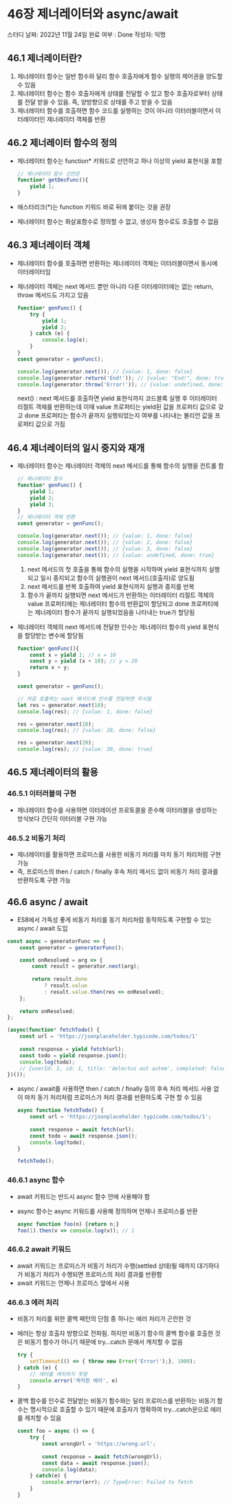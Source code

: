 # 46장 제너레이터와 async/await

스터디 날짜: 2022년 11월 24일
완료 여부 : Done
작성자: 익명

## 46.1 제너레이터란?

1. 제너레이터 함수는 일반 함수와 달리 함수 호출자에게 함수 실행의 제어권을 양도할 수 있음
2. 제너레이터 함수는 함수 호출자에게 상태를 전달할 수 있고 함수 호출자로부터 상태를 전달 받을 수 있음. 즉, 양방향으로 상태를 주고 받을 수 있음
3. 제너레이터 함수를 호출하면 함수 코드를 실행하는 것이 아니라 이터러블이면서 이터레이터인 제너레이터 객체를 반환

## 46.2 제너레이터 함수의 정의

- 제너레이터 함수는 function* 키워드로 선언하고 하나 이상의 yield 표현식을 포함
    
    ```jsx
    // 제너레이터 함수 선언문
    function* getDecFunc(){
    	yield 1;
    }
    ```
    
- 애스터리크(*)는 function 키워드 바로 뒤에 붙이는 것을 권장
- 제너레이터 함수는 화살표함수로 정의할 수 없고, 생성자 함수로도 호출할 수 없음

## 46.3 제너레이터 객체

- 제너레이터 함수를 호출하면 반환하는 제너레이터 객체는 이터러블이면서 동시에 이터레이터임
- 제너레이터 객체는 next 메서드 뿐만 아니라 다른 이터레이터에는 없는 return, throw 메서드도 가지고 있음
    
    ```jsx
    function* genFunc() {
    	try {
    		yield 1;
    		yield 2;
    	} catch (e) {
    		console.log(e);
    	}
    }
    const generator = genFunc();
    
    console.log(generator.next()); // {value: 1, done: false}
    console.log(generator.return('End!')); // {value: "End!", done: true}
    console.log(generator.throw('Error!')); // {value: undefined, done: true}
    ```
    
    next() :  next 메서드를 호출하면 yield 표현식까지 코드블록 실행 후 이터레이터 리절트 객체를 반환하는데 이때 value 프로퍼티는 yield된 값을 프로퍼티 값으로 갖고 done 프로퍼티는 함수가 끝까지 실행되었는지 여부를 나타내는 불리언 값을 프로퍼티 값으로 가짐
    

## 46.4 제너레이터의 일시 중지와 재개

- 제너레이터 함수는 제너레이터 객체의 next 메서드를 통해 함수의 실행을 컨트롤 함
    
    ```jsx
    // 제너레이터 함수
    function* genFunc() {
    	yield 1;
    	yield 2;
    	yield 3;
    }
    // 제너레이터 객체 반환
    const generator = genFunc();
    
    console.log(generator.next()); // {value: 1, done: false}
    console.log(generator.next()); // {value: 2, done: false}
    console.log(generator.next()); // {value: 3, done: false}
    console.log(generator.next()); // {value: undefined, done: true}
    ```
    
    1. next 메서드의 첫 호출을 통해 함수의 실행을 시작하며 yield 표현식까지 실행되고 일시 중지되고 함수의 실행권이 next 메서드(호출자)로 양도됨
    2. next 메서드를 반복 호출하여 yield 표현식까지 실행과 중지를 반복
    3. 함수가 끝까지 실행되면 next 메서드가 반환하는 이터레이터 리절트 객체의 value 프로퍼티에는 제너레이터 함수의 반환값이 할당되고 done 프로퍼티에는 제너레이터 함수가 끝까지 실행되었음을 나타내는 true가 할당됨
- 제너레이터 객체의 next 메서드에 전달한 인수는 제너레이터 함수의 yield 표현식을 할당받는 변수에 할당됨
    
    ```jsx
    function* genFunc(){
    	const x = yield 1; // x = 10
    	const y = yield (x + 10); // y = 20
    	return x + y;
    }
    
    const generator = genFunc();
    
    // 처음 호출하는 next 메서드에 인수를 전달하면 무시됨
    let res = generator.next(10);
    console.log(res); // {value: 1, done: false}
    
    res = generator.next(10);
    console.log(res); // {value: 20, done: false}
    
    res = generator.next(20);
    console.log(res); // {value: 30, done: true} 
    ```
    

## 46.5 제너레이터의 활용

### 46.5.1 이터러블의 구현

- 제너레이터 함수를 사용하면 이터레이션 프로토콜을 준수해 이터러블을 생성하는 방식보다 간단히 이터러블 구현 가능

### 46.5.2 비동기 처리

- 제너레이터를 활용하면 프로미스를 사용한 비동기 처리를 마치 동기 처리처럼 구현 가능
- 즉, 프로미스의 then / catch / finally 후속 처리 메서드 없이 비동기 처리 결과를 반환하도록 구현 가능

## 46.6 async / await

- ES8에서 가독성 좋게 비동기 처리를 동기 처리처럼 동작하도록 구현할 수 있는 async / await 도입

```jsx
const async = generatorFunc => {
	const generator = generatorFunc();

	const onResolved = arg => {
		const result = generator.next(arg);
		
		return result.done
			? result.value
			: result.value.then(res => onResolved);
	};
	
	return onResolved;
};

(async(function* fetchTodo() {
	const url = 'https://jsonplaceholder.typicode.com/todos/1'
	
	const response = yield fetch(url);
	const todo = yield response.json();
	console.log(todo);
	// {userId: 1, id: 1, title: 'delectus aut autem', completed: false}
})());
```

- async / await를 사용하면 then / catch / finally 등의 후속 처리 메서드 사용 없이 마치 동기 처리처럼 프로미스가 처리 결과를 반환하도록 구현 할 수 있음
    
    ```jsx
    async function fetchTodo() {
    	const url = 'https://jsonplaceholder.typicode.com/todos/1';
    	
    	const response = await fetch(url);
    	const todo = await response.json();
    	console.log(todo);
    }
    
    fetchTodo();
    ```
    

### 46.6.1 async 함수

- await 키워드는 반드시 async 함수 안에 사용해야 함
- async 함수는 async 키워드를 사용해 정의하며 언제나 프로미스를 반환
    
    ```jsx
    async function foo(n) {return n;}
    foo(1).then(v => console.log(v)); // 1
    ```
    

### 46.6.2 await 키워드

- await 키워드는 프로미스가 비동기 처리가 수행(settled 상태)될 때까지 대기하다가 비동기 처리가 수행되면 프로미스의 처리 결과를 반환함
- await 키워드는 언제나 프로미스 앞에서 사용

### 46.6.3 에러 처리

- 비동기 처리를 위한 콜백 패턴의 단점 중 하나는 에러 처리가 곤란한 것
- 에러는 항상 호출자 방향으로 전파됨. 하지만 비동기 함수의 콜백 함수를 호출한 것은 비동기 함수가 아니기 때문에 try…catch 문에서 캐치할 수 없음
    
    ```jsx
    try {
    	setTimeout(() => { throw new Error('Error!');}, 1000);
    } catch (e) {
    	// 에러를 캐치하지 못함
    	console.error('캐치한 에러', e)
    }
    ```
    
- 콜백 함수를 인수로 전달받는 비동기 함수와는 달리 프로미스를 반환하는 비동기 함수는 명시적으로 호출할 수 있기 때문에 호출자가 명확하여 try…catch문으로 에러를 캐치할 수 있음
    
    ```jsx
    const foo = async () => {
    	try {
    		const wrongUrl = 'https://wrong.url';
    		
    		const response = await fetch(wrongUrl);
    		const data = await response.json();
    		console.log(data);
    	} catch(e) {
    		console.error(err); // TypeError: Failed to fetch
    	}
    }
    ```